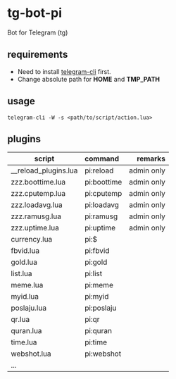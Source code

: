 # tg-bot-pi
Bot for Telegram (tg)

## requirements
* Need to install [telegram-cli](https://github.com/vysheng/tg) first.
* Change absolute path for **HOME** and **TMP_PATH**

## usage
```
telegram-cli -W -s <path/to/script/action.lua>
```

## plugins
| script      | command           | remarks  |
| ------------- |:----------------| -----:|
| __reload_plugins.lua | pi:reload | admin only |
| zzz.boottime.lua | pi:boottime | admin only |
| zzz.cputemp.lua     | pi:cputemp | admin only |
| zzz.loadavg.lua     | pi:loadavg | admin only |
| zzz.ramusg.lua     | pi:ramusg | admin only |
| zzz.uptime.lua | pi:uptime | admin only |
| currency.lua | pi:$ | |
| fbvid.lua | pi:fbvid | |
| gold.lua | pi:gold | |
| list.lua | pi:list | |
| meme.lua | pi:meme | |
| myid.lua | pi:myid | |
| poslaju.lua | pi:poslaju | |
| qr.lua | pi:qr | |
| quran.lua | pi:quran | |
| time.lua | pi:time | |
| webshot.lua | pi:webshot | |
| ... | | |
